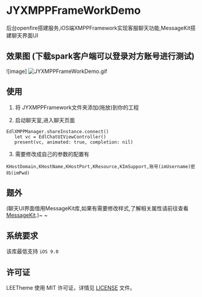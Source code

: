 # JYXMPPFrameWorkDemo
后台openfire搭建服务,iOS端XMPPFramework实现客服聊天功能,MessageKit搭建聊天界面UI

## 效果图 (下载spark客户端可以登录对方账号进行测试)
![image]
![JYXMPPFrameWorkDemo.gif](https://github.com/JohnsonCoding/JYXMPPFrameWorkDemo/blob/master/IM效果图.gif)

## 使用
1. 将 JYXMPPFramework文件夹添加(拖放)到你的工程

2. 启动聊天室,进入聊天页面
````
EdlXMPPManager.shareInstance.connect()
   let vc = EdlChatUIViewController()
   present(vc, animated: true, completion: nil)
````
   
3. 需要修改成自己的参数的配置有
````
KHostDomain,KHostName,KHostPort,KResource,KImSupport,账号(imUsername)密码(imPwd)
````

## 题外
(聊天UI界面借用MessageKit库,如果有需要修改样式,了解相关属性请前往查看[MessageKit](https://github.com/MessageKit/MessageKit).)~ ~

## 系统要求
该库最低支持 `iOS 9.0`

## 许可证
LEETheme 使用 MIT 许可证，详情见 [LICENSE](LICENSE) 文件。

